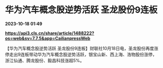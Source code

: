 # 华为汽车概念股逆势活跃 圣龙股份9连板

**2023-10-18 01:49**

**https://api3.cls.cn/share/article/1488222?os=web&sv=7.7.5&app=CailianpressWeb**

【华为汽车概念股逆势活跃 圣龙股份9连板】财联社10月18日电，圣龙股份再度涨停走出9连板带动华为汽车概念股逆势活跃，银宝山新、西上海、浩物股份涨停，浙江仙通、腾龙股份、毅昌科技涨超5%。